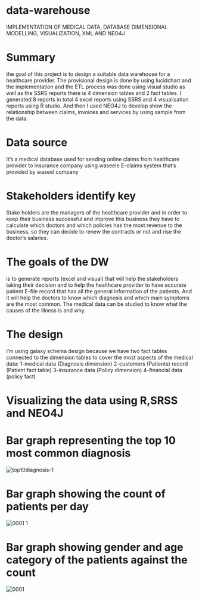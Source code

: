 # data-warehouse
IMPLEMENTATION OF MEDICAL DATA, DATABASE DIMENSIONAL MODELLING, VISUALIZATION, XML AND NEO4J 
# Summary
the goal of this project is to design a suitable data warehouse for a healthcare provider. The provisional design is done by using lucidchart and the implementation and the ETL process was done using visual studio as well as the SSRS reports there is 4 dimension tables and 2 fact tables. I generated 8 reports in total 4 excel reports using SSRS and 4 visualisation reports using R studio. And then I used NEO4J to develop show the relationship between claims, invoices and services by using sample from the data. 
# Data source
It’s a medical database used for sending online claims from healthcare provider to insurance company using waseele E-claims system that’s provided by waseel company 
# Stakeholders identify key
 Stake holders are the managers of the healthcare provider and in order to keep their business successful and improve this business they have to calculate which doctors and which policies has the most revenue to the business, so they can decide to renew the contracts or not and rise the doctor’s salaries.
 # The goals of the DW 
 is to generate reports (excel and visual) that will help the stakeholders taking their decision and to help the healthcare provider to have accurate patient E-file record that has all the general information of the patients. And it will help the doctors to know which diagnosis and which main symptoms are the most common. The medical data can be studied to know what the causes of the illness is and why.
# The design
 I’m using galaxy schema design because we have two fact tables connected to the dimension tables to cover the most aspects of the medical data:
1-medical data (Diagnosis dimension)
2-customers (Patients) record (Patient fact table)
3-insurance data (Policy dimension)
4-financial data (policy fact)
# Visualizing the data using R,SRSS and NEO4J

# Bar graph representing the top 10 most common diagnosis
![top10diagnosis-1](https://user-images.githubusercontent.com/47631583/52788938-64551c00-305a-11e9-9ef3-fcb4b4a7e3a8.jpg)
# Bar graph showing the count of patients per day
![0001 1](https://user-images.githubusercontent.com/47631583/52788819-00caee80-305a-11e9-87cb-f265a54a3c24.jpg)
# Bar graph showing gender and age category of the patients against the count
![0001](https://user-images.githubusercontent.com/47631583/52788776-e1cc5c80-3059-11e9-9ef5-c7d6fc8bb349.jpg)

